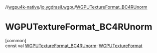 //[wgpu4k-native](../../index.md)/[io.ygdrasil.wgpu](index.md)/[WGPUTextureFormat_BC4RUnorm](-w-g-p-u-texture-format_-b-c4-r-unorm.md)

# WGPUTextureFormat_BC4RUnorm

[common]\
const val [WGPUTextureFormat_BC4RUnorm](-w-g-p-u-texture-format_-b-c4-r-unorm.md): [WGPUTextureFormat](-w-g-p-u-texture-format/index.md)